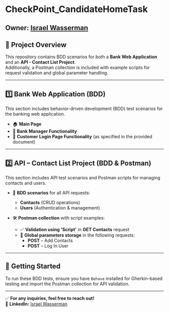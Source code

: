 # CheckPoint_CandidateHomeTask

## Owner: [Israel Wasserman](https://www.linkedin.com/in/israel-wasserman/)

## 📌 Project Overview
This repository contains BDD scenarios for both a **Bank Web Application** and an **API - Contact List Project**.  
Additionally, a Postman collection is included with example scripts for request validation and global parameter handling.

---

## 1️⃣ Bank Web Application (BDD)
This section includes behavior-driven development (BDD) test scenarios for the banking web application.

- 🏠 **Main Page**
- 🏦 **Bank Manager Functionality**
- 👤 **Customer Login Page Functionality** (as specified in the provided document)

---

## 2️⃣ API – Contact List Project (BDD & Postman)
This section includes API test scenarios and Postman scripts for managing contacts and users.

- 📌 **BDD scenarios** for all API requests:
  - **Contacts** (CRUD operations)
  - **Users** (Authentication & management)

- 🛠 **Postman collection** with script examples:
  - ✅ **Validation using 'Script'** in **GET Contacts** request
  - 📂 **Global parameters storage** in the following requests:
    - **POST** – Add Contacts
    - **POST** – Log In User

---

## 🚀 Getting Started
To run these BDD tests, ensure you have `Behave` installed for Gherkin-based testing and import the Postman collection for API validation.

---

✅ **For any inquiries, feel free to reach out!**  
📌 **LinkedIn:** [Israel Wasserman](https://www.linkedin.com/in/israel-wasserman/)  
